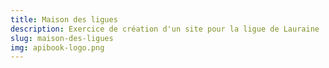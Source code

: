 ```yaml
---
title: Maison des ligues
description: Exercice de création d'un site pour la ligue de Lauraine
slug: maison-des-ligues
img: apibook-logo.png
---
```

